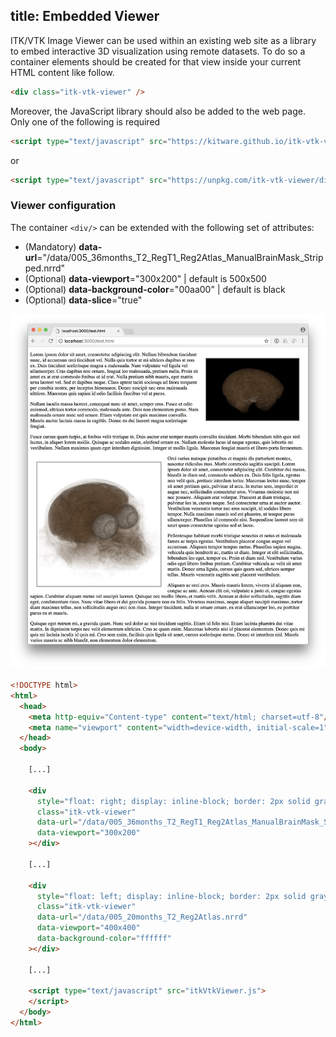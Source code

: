 title: Embedded Viewer
---

ITK/VTK Image Viewer can be used within an existing web site as a library to embed interactive 3D visualization using remote datasets.
To do so a container elements should be created for that view inside your current HTML content like follow.

```html
<div class="itk-vtk-viewer" />
```

Moreover, the JavaScript library should also be added to the web page. Only one of the following is required

```html
<script type="text/javascript" src="https://kitware.github.io/itk-vtk-viewer/app/itkVtkViewer.js">
```

or

```html
<script type="text/javascript" src="https://unpkg.com/itk-vtk-viewer/dist/itkVtkViewer.js">
```

### Viewer configuration

The container `<div/>` can be extended with the following set of attributes:

- (Mandatory) __data-url__="/data/005_36months_T2_RegT1_Reg2Atlas_ManualBrainMask_Stripped.nrrd"
- (Optional) __data-viewport__="300x200" | default is 500x500
- (Optional) __data-background-color__="00aa00" | default is black
- (Optional) __data-slice__="true"


![ItkVtkViewer-embedded](./embeddedViewer.jpg)

```html
<!DOCTYPE html>
<html>
  <head>
    <meta http-equiv="Content-type" content="text/html; charset=utf-8"/>
    <meta name="viewport" content="width=device-width, initial-scale=1">
  </head>
  <body>

    [...]

    <div
      style="float: right; display: inline-block; border: 2px solid gray; margin: 20px;"
      class="itk-vtk-viewer"
      data-url="/data/005_36months_T2_RegT1_Reg2Atlas_ManualBrainMask_Stripped.nrrd"
      data-viewport="300x200"
    ></div>

    [...]

    <div
      style="float: left; display: inline-block; border: 2px solid gray; margin: 20px;"
      class="itk-vtk-viewer"
      data-url="/data/005_20months_T2_Reg2Atlas.nrrd"
      data-viewport="400x400"
      data-background-color="ffffff"
    ></div>

    [...]

    <script type="text/javascript" src="itkVtkViewer.js">
    </script>
  </body>
</html>
```
